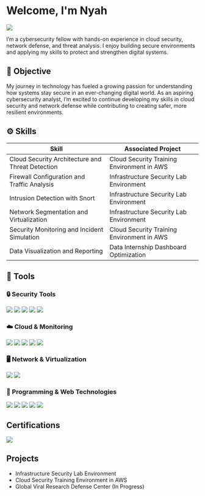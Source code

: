 # Welcome, I'm Nyah
<a href="https://linkedin.com/in/nyah-hepburn/"><img src="https://img.shields.io/badge/-LinkedIn-0072b1?&style=for-the-badge&logo=linkedin&logoColor=white" /></a>

I’m a cybersecurity fellow with hands-on experience in cloud security, network defense, and threat analysis. I enjoy building secure environments and applying my skills to protect and strengthen digital systems.

## 📌 Objective

My journey in technology has fueled a growing passion for understanding how systems stay secure in an ever-changing digital world. As an aspiring cybersecurity analyst, I’m excited to continue developing my skills in cloud security and network defense while contributing to creating safer, more resilient environments.

## ⚙️ Skills

| Skill                                         | Associated Project         |
|-----------------------------------------------|----------------------------|
| Cloud Security Architecture and Threat Detection          | Cloud Security Training Environment in AWS</a>|
| Firewall Configuration and Traffic Analysis | Infrastructure Security Lab Environment</a>|
| Intrusion Detection with Snort         | Infrastructure Security Lab Environment|
| Network Segmentation and Virtualization      | Infrastructure Security Lab Environment|
| Security Monitoring and Incident Simulation                  | Cloud Security Training Environment in AWS|
| Data Visualization and Reporting | Data Internship Dashboard Optimization|

## 🧰 Tools

### 🔒 Security Tools
<div> 
  <img src="https://img.shields.io/badge/-Kali_Linux-557C94?&style=for-the-badge&logo=Kali-Linux&logoColor=white" /> 
  <img src="https://img.shields.io/badge/-Snort-FF0000?&style=for-the-badge&logo=Snort&logoColor=white" /> 
  <img src="https://img.shields.io/badge/-OPNsense-F58025?&style=for-the-badge&logo=OPNsense&logoColor=white" /> 
  <img src="https://img.shields.io/badge/-Metasploitable2-326CE5?&style=for-the-badge&logo=Metasploit&logoColor=white" /> 
  <img src="https://img.shields.io/badge/-Wireshark-1679A7?&style=for-the-badge&logo=Wireshark&logoColor=white" /> 
</div> 

### ☁️ Cloud & Monitoring
<div> 
  <img src="https://img.shields.io/badge/-AWS-FF9900?&style=for-the-badge&logo=Amazon-AWS&logoColor=white" /> 
  <img src="https://img.shields.io/badge/-CloudFormation-232F3E?&style=for-the-badge&logo=Amazon-AWS&logoColor=white" /> 
  <img src="https://img.shields.io/badge/-GuardDuty-FF4F00?&style=for-the-badge&logo=Amazon-AWS&logoColor=white" /> 
  <img src="https://img.shields.io/badge/-CloudWatch-232F3E?&style=for-the-badge&logo=Amazon-AWS&logoColor=white" /> 
  <img src="https://img.shields.io/badge/-Google_Looker_Studio-4285F4?&style=for-the-badge&logo=Looker&logoColor=white" /> 
</div> 

### 🖥️ Network & Virtualization
<div> 
  <img src="https://img.shields.io/badge/-VirtualBox-183A61?&style=for-the-badge&logo=VirtualBox&logoColor=white" /> 
  <img src="https://img.shields.io/badge/-Network_Segmentation-2E8B57?&style=for-the-badge&logo=GNOME-Terminal&logoColor=white" /> 
</div>

### 🧩 Programming & Web Technologies
<div> 
  <img src="https://img.shields.io/badge/-Java-007396?&style=for-the-badge&logo=Java&logoColor=white" /> 
  <img src="https://img.shields.io/badge/-C++-00599C?&style=for-the-badge&logo=C%2B%2B&logoColor=white" /> 
  <img src="https://img.shields.io/badge/-HTML5-E34F26?&style=for-the-badge&logo=HTML5&logoColor=white" /> 
  <img src="https://img.shields.io/badge/-CSS3-1572B6?&style=for-the-badge&logo=CSS3&logoColor=white" /> 
  <img src="https://img.shields.io/badge/-SQL-336791?&style=for-the-badge&logo=MySQL&logoColor=white" /> 
</div>


## Certifications
<div>
<img src="https://img.shields.io/badge/-Security%2B-FF0000?&style=for-the-badge&logo=CompTIA&logoColor=white" />
</div>

## Projects
- Infrastructure Security Lab Environment
- Cloud Security Training Environment in AWS
- Global Viral Research Defense Center (In Progress)
